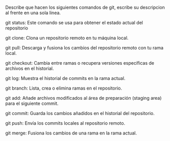 Describe que hacen los siguientes comandos de git, escribe su descripcion al frente en una sola linea.

git status: Este comando se usa para obtener el estado actual del repositorio

git clone: Clona un repositorio remoto en tu máquina local.

git pull: Descarga y fusiona los cambios del repositorio remoto con tu rama local.

git checkout: Cambia entre ramas o recupera versiones específicas de archivos en el historial.

git log: Muestra el historial de commits en la rama actual.

git branch: Lista, crea o elimina ramas en el repositorio.

git add: Añade archivos modificados al área de preparación (staging area) para el siguiente commit.

git commit: Guarda los cambios añadidos en el historial del repositorio.

git push: Envía los commits locales al repositorio remoto.

git merge: Fusiona los cambios de una rama en la rama actual.